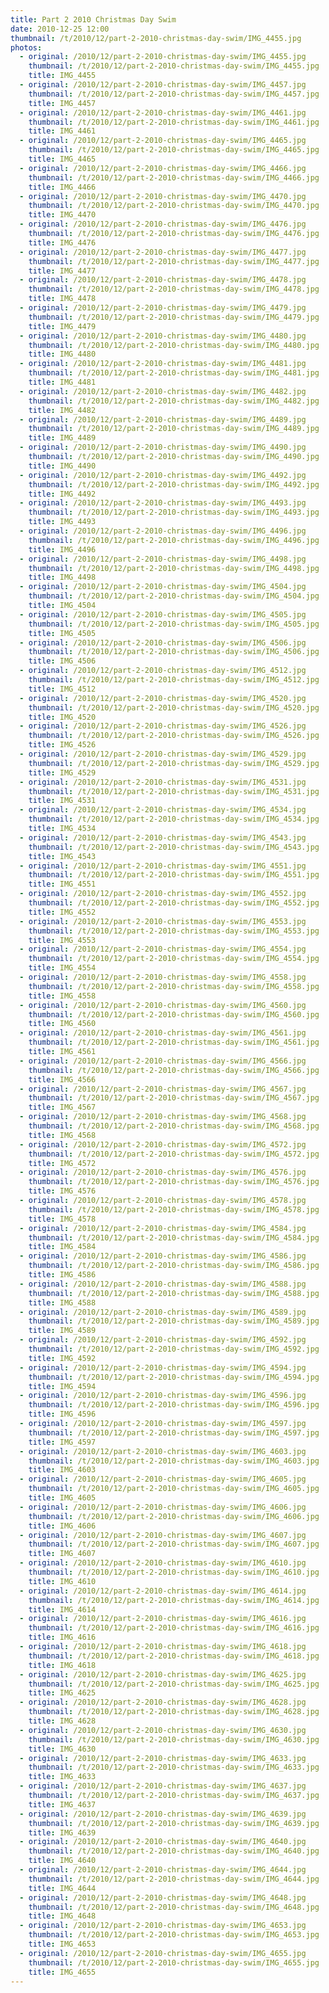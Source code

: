 ```yaml
---
title: Part 2 2010 Christmas Day Swim
date: 2010-12-25 12:00
thumbnail: /t/2010/12/part-2-2010-christmas-day-swim/IMG_4455.jpg
photos:
  - original: /2010/12/part-2-2010-christmas-day-swim/IMG_4455.jpg
    thumbnail: /t/2010/12/part-2-2010-christmas-day-swim/IMG_4455.jpg
    title: IMG_4455
  - original: /2010/12/part-2-2010-christmas-day-swim/IMG_4457.jpg
    thumbnail: /t/2010/12/part-2-2010-christmas-day-swim/IMG_4457.jpg
    title: IMG_4457
  - original: /2010/12/part-2-2010-christmas-day-swim/IMG_4461.jpg
    thumbnail: /t/2010/12/part-2-2010-christmas-day-swim/IMG_4461.jpg
    title: IMG_4461
  - original: /2010/12/part-2-2010-christmas-day-swim/IMG_4465.jpg
    thumbnail: /t/2010/12/part-2-2010-christmas-day-swim/IMG_4465.jpg
    title: IMG_4465
  - original: /2010/12/part-2-2010-christmas-day-swim/IMG_4466.jpg
    thumbnail: /t/2010/12/part-2-2010-christmas-day-swim/IMG_4466.jpg
    title: IMG_4466
  - original: /2010/12/part-2-2010-christmas-day-swim/IMG_4470.jpg
    thumbnail: /t/2010/12/part-2-2010-christmas-day-swim/IMG_4470.jpg
    title: IMG_4470
  - original: /2010/12/part-2-2010-christmas-day-swim/IMG_4476.jpg
    thumbnail: /t/2010/12/part-2-2010-christmas-day-swim/IMG_4476.jpg
    title: IMG_4476
  - original: /2010/12/part-2-2010-christmas-day-swim/IMG_4477.jpg
    thumbnail: /t/2010/12/part-2-2010-christmas-day-swim/IMG_4477.jpg
    title: IMG_4477
  - original: /2010/12/part-2-2010-christmas-day-swim/IMG_4478.jpg
    thumbnail: /t/2010/12/part-2-2010-christmas-day-swim/IMG_4478.jpg
    title: IMG_4478
  - original: /2010/12/part-2-2010-christmas-day-swim/IMG_4479.jpg
    thumbnail: /t/2010/12/part-2-2010-christmas-day-swim/IMG_4479.jpg
    title: IMG_4479
  - original: /2010/12/part-2-2010-christmas-day-swim/IMG_4480.jpg
    thumbnail: /t/2010/12/part-2-2010-christmas-day-swim/IMG_4480.jpg
    title: IMG_4480
  - original: /2010/12/part-2-2010-christmas-day-swim/IMG_4481.jpg
    thumbnail: /t/2010/12/part-2-2010-christmas-day-swim/IMG_4481.jpg
    title: IMG_4481
  - original: /2010/12/part-2-2010-christmas-day-swim/IMG_4482.jpg
    thumbnail: /t/2010/12/part-2-2010-christmas-day-swim/IMG_4482.jpg
    title: IMG_4482
  - original: /2010/12/part-2-2010-christmas-day-swim/IMG_4489.jpg
    thumbnail: /t/2010/12/part-2-2010-christmas-day-swim/IMG_4489.jpg
    title: IMG_4489
  - original: /2010/12/part-2-2010-christmas-day-swim/IMG_4490.jpg
    thumbnail: /t/2010/12/part-2-2010-christmas-day-swim/IMG_4490.jpg
    title: IMG_4490
  - original: /2010/12/part-2-2010-christmas-day-swim/IMG_4492.jpg
    thumbnail: /t/2010/12/part-2-2010-christmas-day-swim/IMG_4492.jpg
    title: IMG_4492
  - original: /2010/12/part-2-2010-christmas-day-swim/IMG_4493.jpg
    thumbnail: /t/2010/12/part-2-2010-christmas-day-swim/IMG_4493.jpg
    title: IMG_4493
  - original: /2010/12/part-2-2010-christmas-day-swim/IMG_4496.jpg
    thumbnail: /t/2010/12/part-2-2010-christmas-day-swim/IMG_4496.jpg
    title: IMG_4496
  - original: /2010/12/part-2-2010-christmas-day-swim/IMG_4498.jpg
    thumbnail: /t/2010/12/part-2-2010-christmas-day-swim/IMG_4498.jpg
    title: IMG_4498
  - original: /2010/12/part-2-2010-christmas-day-swim/IMG_4504.jpg
    thumbnail: /t/2010/12/part-2-2010-christmas-day-swim/IMG_4504.jpg
    title: IMG_4504
  - original: /2010/12/part-2-2010-christmas-day-swim/IMG_4505.jpg
    thumbnail: /t/2010/12/part-2-2010-christmas-day-swim/IMG_4505.jpg
    title: IMG_4505
  - original: /2010/12/part-2-2010-christmas-day-swim/IMG_4506.jpg
    thumbnail: /t/2010/12/part-2-2010-christmas-day-swim/IMG_4506.jpg
    title: IMG_4506
  - original: /2010/12/part-2-2010-christmas-day-swim/IMG_4512.jpg
    thumbnail: /t/2010/12/part-2-2010-christmas-day-swim/IMG_4512.jpg
    title: IMG_4512
  - original: /2010/12/part-2-2010-christmas-day-swim/IMG_4520.jpg
    thumbnail: /t/2010/12/part-2-2010-christmas-day-swim/IMG_4520.jpg
    title: IMG_4520
  - original: /2010/12/part-2-2010-christmas-day-swim/IMG_4526.jpg
    thumbnail: /t/2010/12/part-2-2010-christmas-day-swim/IMG_4526.jpg
    title: IMG_4526
  - original: /2010/12/part-2-2010-christmas-day-swim/IMG_4529.jpg
    thumbnail: /t/2010/12/part-2-2010-christmas-day-swim/IMG_4529.jpg
    title: IMG_4529
  - original: /2010/12/part-2-2010-christmas-day-swim/IMG_4531.jpg
    thumbnail: /t/2010/12/part-2-2010-christmas-day-swim/IMG_4531.jpg
    title: IMG_4531
  - original: /2010/12/part-2-2010-christmas-day-swim/IMG_4534.jpg
    thumbnail: /t/2010/12/part-2-2010-christmas-day-swim/IMG_4534.jpg
    title: IMG_4534
  - original: /2010/12/part-2-2010-christmas-day-swim/IMG_4543.jpg
    thumbnail: /t/2010/12/part-2-2010-christmas-day-swim/IMG_4543.jpg
    title: IMG_4543
  - original: /2010/12/part-2-2010-christmas-day-swim/IMG_4551.jpg
    thumbnail: /t/2010/12/part-2-2010-christmas-day-swim/IMG_4551.jpg
    title: IMG_4551
  - original: /2010/12/part-2-2010-christmas-day-swim/IMG_4552.jpg
    thumbnail: /t/2010/12/part-2-2010-christmas-day-swim/IMG_4552.jpg
    title: IMG_4552
  - original: /2010/12/part-2-2010-christmas-day-swim/IMG_4553.jpg
    thumbnail: /t/2010/12/part-2-2010-christmas-day-swim/IMG_4553.jpg
    title: IMG_4553
  - original: /2010/12/part-2-2010-christmas-day-swim/IMG_4554.jpg
    thumbnail: /t/2010/12/part-2-2010-christmas-day-swim/IMG_4554.jpg
    title: IMG_4554
  - original: /2010/12/part-2-2010-christmas-day-swim/IMG_4558.jpg
    thumbnail: /t/2010/12/part-2-2010-christmas-day-swim/IMG_4558.jpg
    title: IMG_4558
  - original: /2010/12/part-2-2010-christmas-day-swim/IMG_4560.jpg
    thumbnail: /t/2010/12/part-2-2010-christmas-day-swim/IMG_4560.jpg
    title: IMG_4560
  - original: /2010/12/part-2-2010-christmas-day-swim/IMG_4561.jpg
    thumbnail: /t/2010/12/part-2-2010-christmas-day-swim/IMG_4561.jpg
    title: IMG_4561
  - original: /2010/12/part-2-2010-christmas-day-swim/IMG_4566.jpg
    thumbnail: /t/2010/12/part-2-2010-christmas-day-swim/IMG_4566.jpg
    title: IMG_4566
  - original: /2010/12/part-2-2010-christmas-day-swim/IMG_4567.jpg
    thumbnail: /t/2010/12/part-2-2010-christmas-day-swim/IMG_4567.jpg
    title: IMG_4567
  - original: /2010/12/part-2-2010-christmas-day-swim/IMG_4568.jpg
    thumbnail: /t/2010/12/part-2-2010-christmas-day-swim/IMG_4568.jpg
    title: IMG_4568
  - original: /2010/12/part-2-2010-christmas-day-swim/IMG_4572.jpg
    thumbnail: /t/2010/12/part-2-2010-christmas-day-swim/IMG_4572.jpg
    title: IMG_4572
  - original: /2010/12/part-2-2010-christmas-day-swim/IMG_4576.jpg
    thumbnail: /t/2010/12/part-2-2010-christmas-day-swim/IMG_4576.jpg
    title: IMG_4576
  - original: /2010/12/part-2-2010-christmas-day-swim/IMG_4578.jpg
    thumbnail: /t/2010/12/part-2-2010-christmas-day-swim/IMG_4578.jpg
    title: IMG_4578
  - original: /2010/12/part-2-2010-christmas-day-swim/IMG_4584.jpg
    thumbnail: /t/2010/12/part-2-2010-christmas-day-swim/IMG_4584.jpg
    title: IMG_4584
  - original: /2010/12/part-2-2010-christmas-day-swim/IMG_4586.jpg
    thumbnail: /t/2010/12/part-2-2010-christmas-day-swim/IMG_4586.jpg
    title: IMG_4586
  - original: /2010/12/part-2-2010-christmas-day-swim/IMG_4588.jpg
    thumbnail: /t/2010/12/part-2-2010-christmas-day-swim/IMG_4588.jpg
    title: IMG_4588
  - original: /2010/12/part-2-2010-christmas-day-swim/IMG_4589.jpg
    thumbnail: /t/2010/12/part-2-2010-christmas-day-swim/IMG_4589.jpg
    title: IMG_4589
  - original: /2010/12/part-2-2010-christmas-day-swim/IMG_4592.jpg
    thumbnail: /t/2010/12/part-2-2010-christmas-day-swim/IMG_4592.jpg
    title: IMG_4592
  - original: /2010/12/part-2-2010-christmas-day-swim/IMG_4594.jpg
    thumbnail: /t/2010/12/part-2-2010-christmas-day-swim/IMG_4594.jpg
    title: IMG_4594
  - original: /2010/12/part-2-2010-christmas-day-swim/IMG_4596.jpg
    thumbnail: /t/2010/12/part-2-2010-christmas-day-swim/IMG_4596.jpg
    title: IMG_4596
  - original: /2010/12/part-2-2010-christmas-day-swim/IMG_4597.jpg
    thumbnail: /t/2010/12/part-2-2010-christmas-day-swim/IMG_4597.jpg
    title: IMG_4597
  - original: /2010/12/part-2-2010-christmas-day-swim/IMG_4603.jpg
    thumbnail: /t/2010/12/part-2-2010-christmas-day-swim/IMG_4603.jpg
    title: IMG_4603
  - original: /2010/12/part-2-2010-christmas-day-swim/IMG_4605.jpg
    thumbnail: /t/2010/12/part-2-2010-christmas-day-swim/IMG_4605.jpg
    title: IMG_4605
  - original: /2010/12/part-2-2010-christmas-day-swim/IMG_4606.jpg
    thumbnail: /t/2010/12/part-2-2010-christmas-day-swim/IMG_4606.jpg
    title: IMG_4606
  - original: /2010/12/part-2-2010-christmas-day-swim/IMG_4607.jpg
    thumbnail: /t/2010/12/part-2-2010-christmas-day-swim/IMG_4607.jpg
    title: IMG_4607
  - original: /2010/12/part-2-2010-christmas-day-swim/IMG_4610.jpg
    thumbnail: /t/2010/12/part-2-2010-christmas-day-swim/IMG_4610.jpg
    title: IMG_4610
  - original: /2010/12/part-2-2010-christmas-day-swim/IMG_4614.jpg
    thumbnail: /t/2010/12/part-2-2010-christmas-day-swim/IMG_4614.jpg
    title: IMG_4614
  - original: /2010/12/part-2-2010-christmas-day-swim/IMG_4616.jpg
    thumbnail: /t/2010/12/part-2-2010-christmas-day-swim/IMG_4616.jpg
    title: IMG_4616
  - original: /2010/12/part-2-2010-christmas-day-swim/IMG_4618.jpg
    thumbnail: /t/2010/12/part-2-2010-christmas-day-swim/IMG_4618.jpg
    title: IMG_4618
  - original: /2010/12/part-2-2010-christmas-day-swim/IMG_4625.jpg
    thumbnail: /t/2010/12/part-2-2010-christmas-day-swim/IMG_4625.jpg
    title: IMG_4625
  - original: /2010/12/part-2-2010-christmas-day-swim/IMG_4628.jpg
    thumbnail: /t/2010/12/part-2-2010-christmas-day-swim/IMG_4628.jpg
    title: IMG_4628
  - original: /2010/12/part-2-2010-christmas-day-swim/IMG_4630.jpg
    thumbnail: /t/2010/12/part-2-2010-christmas-day-swim/IMG_4630.jpg
    title: IMG_4630
  - original: /2010/12/part-2-2010-christmas-day-swim/IMG_4633.jpg
    thumbnail: /t/2010/12/part-2-2010-christmas-day-swim/IMG_4633.jpg
    title: IMG_4633
  - original: /2010/12/part-2-2010-christmas-day-swim/IMG_4637.jpg
    thumbnail: /t/2010/12/part-2-2010-christmas-day-swim/IMG_4637.jpg
    title: IMG_4637
  - original: /2010/12/part-2-2010-christmas-day-swim/IMG_4639.jpg
    thumbnail: /t/2010/12/part-2-2010-christmas-day-swim/IMG_4639.jpg
    title: IMG_4639
  - original: /2010/12/part-2-2010-christmas-day-swim/IMG_4640.jpg
    thumbnail: /t/2010/12/part-2-2010-christmas-day-swim/IMG_4640.jpg
    title: IMG_4640
  - original: /2010/12/part-2-2010-christmas-day-swim/IMG_4644.jpg
    thumbnail: /t/2010/12/part-2-2010-christmas-day-swim/IMG_4644.jpg
    title: IMG_4644
  - original: /2010/12/part-2-2010-christmas-day-swim/IMG_4648.jpg
    thumbnail: /t/2010/12/part-2-2010-christmas-day-swim/IMG_4648.jpg
    title: IMG_4648
  - original: /2010/12/part-2-2010-christmas-day-swim/IMG_4653.jpg
    thumbnail: /t/2010/12/part-2-2010-christmas-day-swim/IMG_4653.jpg
    title: IMG_4653
  - original: /2010/12/part-2-2010-christmas-day-swim/IMG_4655.jpg
    thumbnail: /t/2010/12/part-2-2010-christmas-day-swim/IMG_4655.jpg
    title: IMG_4655
---
```

